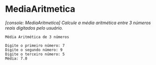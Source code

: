 # MediaAritmetica
*[console: MediaAritmetica] Calcule a média aritmética entre 3 números reais digitados pelo usuário.*

`Média Aritmética de 3 números` 

```
Digite o primeiro número: 7
Digite o segundo número: 9
Digite o terceiro número: 5  
Média: 7.0
```

